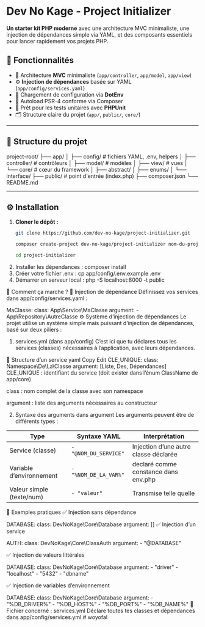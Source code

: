 # Dev No Kage - Project Initializer

**Un starter kit PHP moderne** avec une architecture MVC minimaliste, une injection de dépendances simple via YAML, et des composants essentiels pour lancer rapidement vos projets PHP.

## 🚀 Fonctionnalités

- 🔧 Architecture **MVC** minimaliste (`app/controller`, `app/model`, `app/view`)
- ⚙️ **Injection de dépendances** basée sur YAML (`app/config/services.yaml`)
- 🔐 Chargement de configuration via **DotEnv**
- 🧩 Autoload PSR-4 conforme via Composer
- 🧪 Prêt pour les tests unitaires avec **PHPUnit**
- 🗂️ Structure claire du projet (`app/`, `public/`, `core/`)

---

## 📁 Structure du projet

project-root/
├── app/
│ ├── config/ # fichiers YAML, .env, helpers
│ ├── controller/ # contrôleurs
│ ├── model/ # modèles
│ ├── view/ # vues
│ └── core/ # cœur du framework
│ ├── abstract/
│ ├── enums/
│ └── interface/
├── public/ # point d'entrée (index.php)
├── composer.json
└── README.md


---

## ⚙️ Installation

1. **Cloner le dépôt :**
   ```bash
   git clone https://github.com/dev-no-kage/project-initializer.git

   composer create-project dev-no-kage/project-initializer nom-du-projet

   cd project-initializer
2. Installer les dépendances :
     composer install
3. Créer votre fichier .env : 
    cp app/config/.env.example .env
4. Démarrer un serveur local :
    php -S localhost:8000 -t public

🧠 Comment ça marche ?
🔁 Injection de dépendance
Définissez vos services dans app/config/services.yaml :

MaClasse:
  class: App\Service\MaClasse
  argument:
    - App\Repository\AutreClasse
⚙️ Système d’injection de dépendances
Le projet utilise un système simple mais puissant d’injection de dépendances, basé sur deux piliers :

1. services.yml (dans app/config)
C’est ici que tu déclares tous les services (classes) nécessaires à l’application, avec leurs dépendances.

🧱 Structure d’un service
yaml
Copy
Edit
CLE_UNIQUE:
  class: Namespace\De\La\Classe
  argument: [Liste, Des, Dépendances]
CLE_UNIQUE : identifiant du service (doit exister dans l’énum ClassName de app/core)

class : nom complet de la classe avec son namespace

argument : liste des arguments nécessaires au constructeur

2. Syntaxe des arguments dans argument
Les arguments peuvent être de différents types :

| Type                      | Syntaxe YAML          | Interprétation                        |
| ------------------------- | --------------------- | ------------------------------------- |
| Service (classe)          | `- "@NOM_DU_SERVICE"` | Injection d’une autre classe déclarée |
| Variable d’environnement  | `- "%NOM_DE_LA_VAR%"` | declaré comme constance dans env.php |
| Valeur simple (texte/num) | `- "valeur"`          | Transmise telle quelle                |


🔁 Exemples pratiques
✅ Injection sans dépendance

DATABASE:
  class: DevNoKage\Core\Database
  argument: []
✅ Injection d’un service

AUTH:
  class: DevNoKage\Core\ClassAuth
  argument:
    - "@DATABASE"


✅ Injection de valeurs littérales

DATABASE:
  class: DevNoKage\Core\Database
  argument:
    - "driver"
    - "localhost"
    - "5432"
    - "dbname"


✅ Injection de variables d’environnement

DATABASE:
  class: DevNoKage\Core\Database
  argument:
    - "%DB_DRIVER%"
    - "%DB_HOST%"
    - "%DB_PORT%"
    - "%DB_NAME%"
📂 Fichier concerné : services.yml
Déclare toutes tes classes et dépendances dans app/config/services.yml.# woyofal
